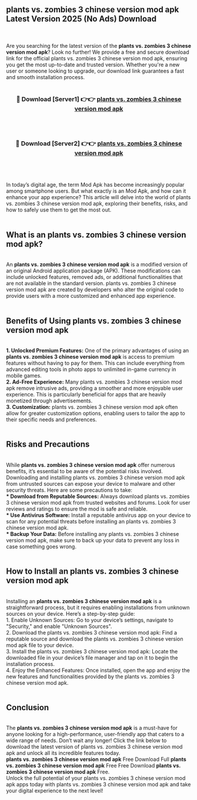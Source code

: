 ## plants vs. zombies 3 chinese version mod apk Latest Version 2025 (No Ads) Download
<br><br>
Are you searching for the latest version of the <strong>plants vs. zombies 3 chinese version mod apk</strong>? Look no further! We provide a free and secure download link for the official plants vs. zombies 3 chinese version mod apk, ensuring you get the most up-to-date and trusted version. Whether you're a new user or someone looking to upgrade, our download link guarantees a fast and smooth installation process.
<br>
<br>
<div align="center">
<h3>🔴 Download [Server1] 👉👉 <a href="https://modyolo.store/plants_vs._zombies_3_chinese_version_mod_apk">plants vs. zombies 3 chinese version mod apk</a></h3><br>
<br>
<h3>🔴 Download [Server2] 👉👉 <a href="https://modyolo.store/plants_vs._zombies_3_chinese_version_mod_apk">plants vs. zombies 3 chinese version mod apk</a></h3><br>
</div>
<br>
<br>
In today’s digital age, the term Mod Apk has become increasingly popular among smartphone users. But what exactly is an Mod Apk, and how can it enhance your app experience? This article will delve into the world of plants vs. zombies 3 chinese version mod apk, exploring their benefits, risks, and how to safely use them to get the most out.
<br>
<br>
<h2>What is an plants vs. zombies 3 chinese version mod apk?</h2>
<br>
An <strong>plants vs. zombies 3 chinese version mod apk</strong> is a modified version of an original Android application package (APK). These modifications can include unlocked features, removed ads, or additional functionalities that are not available in the standard version. plants vs. zombies 3 chinese version mod apk are created by developers who alter the original code to provide users with a more customized and enhanced app experience.
<br>
<br>
<h2>Benefits of Using plants vs. zombies 3 chinese version mod apk</h2>
<br>
<strong> 1. Unlocked Premium Features:</strong> One of the primary advantages of using an <strong>plants vs. zombies 3 chinese version mod apk</strong> is access to premium features without having to pay for them. This can include everything from advanced editing tools in photo apps to unlimited in-game currency in mobile games.
<br>
<strong> 2. Ad-Free Experience:</strong> Many plants vs. zombies 3 chinese version mod apk remove intrusive ads, providing a smoother and more enjoyable user experience. This is particularly beneficial for apps that are heavily monetized through advertisements.
<br>
<strong> 3. Customization:</strong> plants vs. zombies 3 chinese version mod apk often allow for greater customization options, enabling users to tailor the app to their specific needs and preferences.
<br>
<br>
<h2>Risks and Precautions</h2>
<br>
While <strong>plants vs. zombies 3 chinese version mod apk</strong> offer numerous benefits, it’s essential to be aware of the potential risks involved. Downloading and installing plants vs. zombies 3 chinese version mod apk from untrusted sources can expose your device to malware and other security threats. Here are some precautions to take:
<br>
<strong> * Download from Reputable Sources:</strong> Always download plants vs. zombies 3 chinese version mod apk from trusted websites and forums. Look for user reviews and ratings to ensure the mod is safe and reliable.
<br>
<strong> * Use Antivirus Software:</strong> Install a reputable antivirus app on your device to scan for any potential threats before installing an plants vs. zombies 3 chinese version mod apk.
<br>
<strong> * Backup Your Data:</strong> Before installing any plants vs. zombies 3 chinese version mod apk, make sure to back up your data to prevent any loss in case something goes wrong.
<br>
<br>
<h2>How to Install an plants vs. zombies 3 chinese version mod apk</h2>
<br>
Installing an <strong>plants vs. zombies 3 chinese version mod apk</strong> is a straightforward process, but it requires enabling installations from unknown sources on your device. Here’s a step-by-step guide:
<br>
 1. Enable Unknown Sources: Go to your device’s settings, navigate to "Security," and enable "Unknown Sources".
<br>
 2. Download the plants vs. zombies 3 chinese version mod apk: Find a reputable source and download the plants vs. zombies 3 chinese version mod apk file to your device.
<br>
 3. Install the plants vs. zombies 3 chinese version mod apk: Locate the downloaded file in your device’s file manager and tap on it to begin the installation process.
<br>
 4. Enjoy the Enhanced Features: Once installed, open the app and enjoy the new features and functionalities provided by the plants vs. zombies 3 chinese version mod apk.
<br>
<br>
<h2><strong>Conclusion</strong></h2>
<br>
The <strong>plants vs. zombies 3 chinese version mod apk</strong> is a must-have for anyone looking for a high-performance, user-friendly app that caters to a wide range of needs. Don’t wait any longer! Click the link below to download the latest version of plants vs. zombies 3 chinese version mod apk and unlock all its incredible features today.
<br>
<strong>plants vs. zombies 3 chinese version mod apk</strong> Free Download Full <strong>plants vs. zombies 3 chinese version mod apk</strong> Free Free Download <strong>plants vs. zombies 3 chinese version mod apk</strong> Free.
<br>
Unlock the full potential of your plants vs. zombies 3 chinese version mod apk apps today with plants vs. zombies 3 chinese version mod apk and take your digital experience to the next level!

